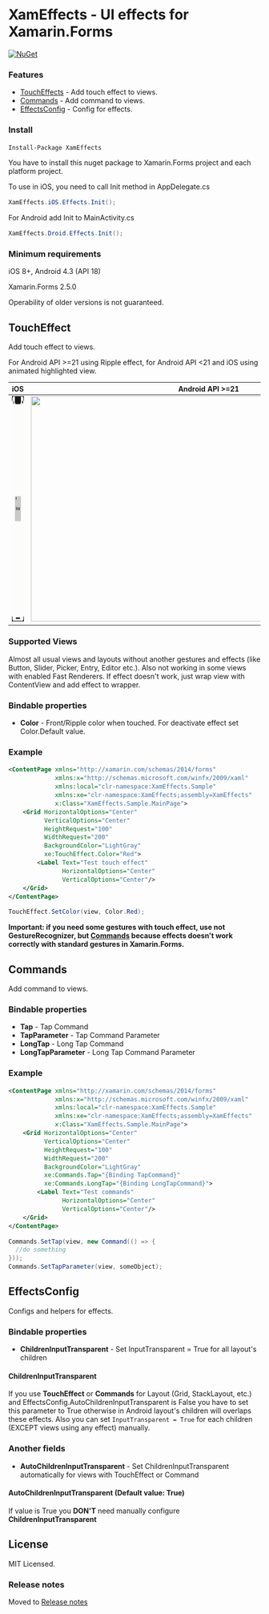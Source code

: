 # XamEffects - UI effects for Xamarin.Forms
[![NuGet](https://img.shields.io/nuget/v/xameffects.svg?maxAge=259200&style=flat)](http://www.nuget.org/packages/XamEffects/)

### Features
* [TouchEffects](#toucheffect) - Add touch effect to views.
* [Commands](#commands) - Add command to views.
* [EffectsConfig](#effectsconfig) - Config for effects.

### Install
```bash
Install-Package XamEffects
```
You have to install this nuget package to Xamarin.Forms project and each platform project.

To use in iOS, you need to call Init method in AppDelegate.cs
```csharp 
XamEffects.iOS.Effects.Init();
```

For Android add Init to MainActivity.cs
```csharp
XamEffects.Droid.Effects.Init();
```

### Minimum requirements
iOS 8+, Android 4.3 (API 18)

Xamarin.Forms 2.5.0

Operability of older versions is not guaranteed.

## TouchEffect
Add touch effect to views.

For Android API >=21 using Ripple effect, for Android API <21 and iOS using animated highlighted view.

iOS|Android API >=21|Android API <21
------------|------------|------------
<img src="images/touch/ios.gif" height="450" width="685"/>|<img src="images/touch/android.gif" height="450" width="711"/>|<img src="images/touch/old_android.gif" height="450" width="687"/>


### Supported Views 
Almost all usual views and layouts without another gestures and effects (like Button, Slider, Picker, Entry, Editor etc.). Also not working in some views with enabled Fast Renderers. If effect doesn't work, just wrap view with ContentView and add effect to wrapper.

### Bindable properties

* **Color** - Front/Ripple color when touched. For deactivate effect set Color.Default value.
    
### Example 

```xml
<ContentPage xmlns="http://xamarin.com/schemas/2014/forms"
             xmlns:x="http://schemas.microsoft.com/winfx/2009/xaml"
             xmlns:local="clr-namespace:XamEffects.Sample"
             xmlns:xe="clr-namespace:XamEffects;assembly=XamEffects"
             x:Class="XamEffects.Sample.MainPage">
    <Grid HorizontalOptions="Center"
          VerticalOptions="Center"
          HeightRequest="100"
          WidthRequest="200"
          BackgroundColor="LightGray" 
          xe:TouchEffect.Color="Red">
        <Label Text="Test touch effect"
               HorizontalOptions="Center"
               VerticalOptions="Center"/>
    </Grid>
</ContentPage>
```

```csharp
TouchEffect.SetColor(view, Color.Red);
```

**Important: if you need some gestures with touch effect, use not GestureRecognizer, but [Commands](#commands) because effects doesn't work correctly with standard gestures in Xamarin.Forms.**

## Commands

Add command to views.

### Bindable properties

* **Tap** - Tap Command
* **TapParameter** - Tap Command Parameter
* **LongTap** - Long Tap Command
* **LongTapParameter** - Long Tap Command Parameter
    
### Example 

```xml
<ContentPage xmlns="http://xamarin.com/schemas/2014/forms"
             xmlns:x="http://schemas.microsoft.com/winfx/2009/xaml"
             xmlns:local="clr-namespace:XamEffects.Sample"
             xmlns:xe="clr-namespace:XamEffects;assembly=XamEffects"
             x:Class="XamEffects.Sample.MainPage">
    <Grid HorizontalOptions="Center"
          VerticalOptions="Center"
          HeightRequest="100"
          WidthRequest="200"
          BackgroundColor="LightGray" 
          xe:Commands.Tap="{Binding TapCommand}"
          xe:Commands.LongTap="{Binding LongTapCommand}">
        <Label Text="Test commands"
               HorizontalOptions="Center"
               VerticalOptions="Center"/>
    </Grid>
</ContentPage>
```

```csharp
Commands.SetTap(view, new Command(() => {
  //do something
}));
Commands.SetTapParameter(view, someObject);
```

## EffectsConfig

Configs and helpers for effects.

### Bindable properties

* **ChildrenInputTransparent** - Set InputTransparent = True for all layout's children

#### ChildrenInputTransparent
If you use **TouchEffect** or **Commands** for Layout (Grid, StackLayout, etc.) and EffectsConfig.AutoChildrenInputTransparent is False you have to set this parameter to True otherwise in Android layout's children will overlaps these effects. Also you can set `InputTransparent = True` for each children (EXCEPT views using any effect) manually.
    
### Another fields
* **AutoChildrenInputTransparent** - Set ChildrenInputTransparent automatically for views with TouchEffect or Command

#### AutoChildrenInputTransparent (Default value: True)
If value is True you **DON'T** need manually configure **ChildrenInputTransparent**


## License
MIT Licensed.

### Release notes
Moved to [Release notes](ReleaseNotes.md)
